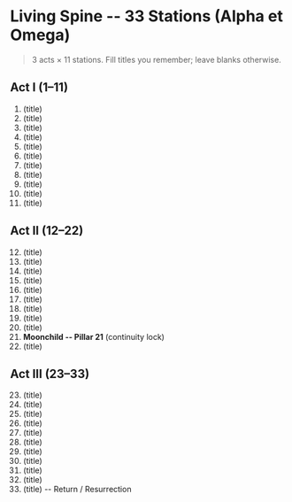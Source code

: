 # Living Spine -- 33 Stations (Alpha et Omega)

> 3 acts × 11 stations. Fill titles you remember; leave blanks otherwise.
## Act I (1–11)
1. (title)  
2. (title)  
3. (title)  
4. (title)  
5. (title)  
6. (title)  
7. (title)  
8. (title)  
9. (title)  
10. (title)  
11. (title)  

## Act II (12–22)
12. (title)  
13. (title)  
14. (title)  
15. (title)  
16. (title)  
17. (title)  
18. (title)  
19. (title)  
20. (title)  
21. **Moonchild -- Pillar 21** (continuity lock)  
22. (title)

## Act III (23–33)
23. (title)  
24. (title)  
25. (title)  
26. (title)  
27. (title)  
28. (title)  
29. (title)  
30. (title)  
31. (title)  
32. (title)  
33. (title) -- Return / Resurrection